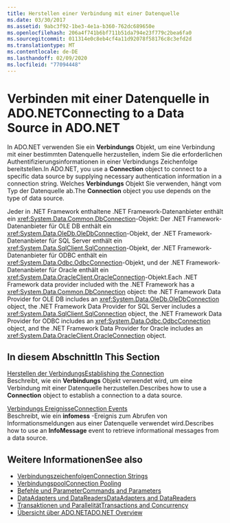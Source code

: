 ```yaml
---
title: Herstellen einer Verbindung mit einer Datenquelle
ms.date: 03/30/2017
ms.assetid: 9abc3f92-1be3-4e1a-b360-762dc689650e
ms.openlocfilehash: 206a4f741b6bf711b51da794e23f779c2bea6fa0
ms.sourcegitcommit: 011314e0c8eb4cf4a11d92078f58176c8c3efd2d
ms.translationtype: MT
ms.contentlocale: de-DE
ms.lasthandoff: 02/09/2020
ms.locfileid: "77094448"
---
```

# <a name="connecting-to-a-data-source-in-adonet"></a><span data-ttu-id="505cb-102">Verbinden mit einer Datenquelle in ADO.NET</span><span class="sxs-lookup"><span data-stu-id="505cb-102">Connecting to a Data Source in ADO.NET</span></span>

<span data-ttu-id="505cb-103">In ADO.NET verwenden Sie ein **Verbindungs** Objekt, um eine Verbindung mit einer bestimmten Datenquelle herzustellen, indem Sie die erforderlichen Authentifizierungsinformationen in einer Verbindungs Zeichenfolge bereitstellen.</span><span class="sxs-lookup"><span data-stu-id="505cb-103">In ADO.NET, you use a **Connection** object to connect to a specific data source by supplying necessary authentication information in a connection string.</span></span> <span data-ttu-id="505cb-104">Welches **Verbindungs** Objekt Sie verwenden, hängt vom Typ der Datenquelle ab.</span><span class="sxs-lookup"><span data-stu-id="505cb-104">The **Connection** object you use depends on the type of data source.</span></span>  
  
 <span data-ttu-id="505cb-105">Jeder in .NET Framework enthaltene .NET Framework-Datenanbieter enthält ein <xref:System.Data.Common.DbConnection>-Objekt: Der .NET Framework-Datenanbieter für OLE DB enthält ein <xref:System.Data.OleDb.OleDbConnection>-Objekt, der .NET Framework-Datenanbieter für SQL Server enthält ein <xref:System.Data.SqlClient.SqlConnection>-Objekt, der .NET Framework-Datenanbieter für ODBC enthält ein <xref:System.Data.Odbc.OdbcConnection>-Objekt, und der .NET Framework-Datenanbieter für Oracle enthält ein <xref:System.Data.OracleClient.OracleConnection>-Objekt.</span><span class="sxs-lookup"><span data-stu-id="505cb-105">Each .NET Framework data provider included with the .NET Framework has a <xref:System.Data.Common.DbConnection> object: the .NET Framework Data Provider for OLE DB includes an <xref:System.Data.OleDb.OleDbConnection> object, the .NET Framework Data Provider for SQL Server includes a <xref:System.Data.SqlClient.SqlConnection> object, the .NET Framework Data Provider for ODBC includes an <xref:System.Data.Odbc.OdbcConnection> object, and the .NET Framework Data Provider for Oracle includes an <xref:System.Data.OracleClient.OracleConnection> object.</span></span>  
  
## <a name="in-this-section"></a><span data-ttu-id="505cb-106">In diesem Abschnitt</span><span class="sxs-lookup"><span data-stu-id="505cb-106">In This Section</span></span>  
 <span data-ttu-id="505cb-107">[Herstellen der Verbindungs](establishing-the-connection.md)</span><span class="sxs-lookup"><span data-stu-id="505cb-107">[Establishing the Connection](establishing-the-connection.md)</span></span>\
 <span data-ttu-id="505cb-108">Beschreibt, wie ein **Verbindungs** Objekt verwendet wird, um eine Verbindung mit einer Datenquelle herzustellen.</span><span class="sxs-lookup"><span data-stu-id="505cb-108">Describes how to use a **Connection** object to establish a connection to a data source.</span></span>  
  
 <span data-ttu-id="505cb-109">[Verbindungs Ereignisse](connection-events.md)</span><span class="sxs-lookup"><span data-stu-id="505cb-109">[Connection Events](connection-events.md)</span></span>\
 <span data-ttu-id="505cb-110">Beschreibt, wie ein **infomess** -Ereignis zum Abrufen von Informationsmeldungen aus einer Datenquelle verwendet wird.</span><span class="sxs-lookup"><span data-stu-id="505cb-110">Describes how to use an **InfoMessage** event to retrieve informational messages from a data source.</span></span>  
  
## <a name="see-also"></a><span data-ttu-id="505cb-111">Weitere Informationen</span><span class="sxs-lookup"><span data-stu-id="505cb-111">See also</span></span>

- [<span data-ttu-id="505cb-112">Verbindungszeichenfolgen</span><span class="sxs-lookup"><span data-stu-id="505cb-112">Connection Strings</span></span>](connection-strings.md)
- [<span data-ttu-id="505cb-113">Verbindungspool</span><span class="sxs-lookup"><span data-stu-id="505cb-113">Connection Pooling</span></span>](connection-pooling.md)
- [<span data-ttu-id="505cb-114">Befehle und Parameter</span><span class="sxs-lookup"><span data-stu-id="505cb-114">Commands and Parameters</span></span>](commands-and-parameters.md)
- [<span data-ttu-id="505cb-115">DataAdapters und DataReaders</span><span class="sxs-lookup"><span data-stu-id="505cb-115">DataAdapters and DataReaders</span></span>](dataadapters-and-datareaders.md)
- [<span data-ttu-id="505cb-116">Transaktionen und Parallelität</span><span class="sxs-lookup"><span data-stu-id="505cb-116">Transactions and Concurrency</span></span>](transactions-and-concurrency.md)
- [<span data-ttu-id="505cb-117">Übersicht über ADO.NET</span><span class="sxs-lookup"><span data-stu-id="505cb-117">ADO.NET Overview</span></span>](ado-net-overview.md)
